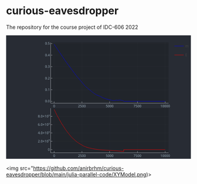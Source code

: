 # curious-eavesdropper
The repository for the course project of IDC-606 2022

<img src="https://github.com/anirbrhm/curious-eavesdropper/blob/main/julia-parallel-code/Ising.png">
 
<img src="https://github.com/anirbrhm/curious-eavesdropper/blob/main/julia-parallel-code/XYModel.png)>
